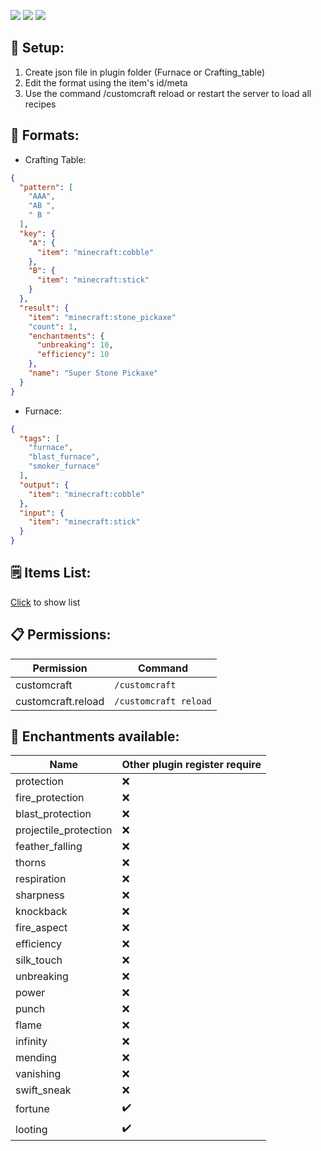[![](https://poggit.pmmp.io/shield.state/CustomCraft)](https://poggit.pmmp.io/p/CustomCraft)
[![](https://poggit.pmmp.io/shield.api/CustomCraft)](https://poggit.pmmp.io/p/CustomCraft)
[![](https://poggit.pmmp.io/shield.dl.total/CustomCraft)](https://poggit.pmmp.io/p/CustomCraft)

## 🔧 Setup:
1) Create json file in plugin folder (Furnace or Crafting_table)
2) Edit the format using the item's id/meta
3) Use the command /customcraft reload or restart the server to load all recipes 

## 📜 Formats:
- Crafting Table:
```JSON
{
  "pattern": [
    "AAA",
    "AB ",
    " B "
  ],
  "key": {
    "A": {
      "item": "minecraft:cobble"
    },
    "B": {
      "item": "minecraft:stick"
    }
  },
  "result": {
    "item": "minecraft:stone_pickaxe"
    "count": 1,
    "enchantments": {
      "unbreaking": 10,
      "efficiency": 10
    },
    "name": "Super Stone Pickaxe"
  }
}
```
- Furnace:
```json
{
  "tags": [
    "furnace",
    "blast_furnace",
    "smoker_furnace"
  ],
  "output": {
    "item": "minecraft:cobble"
  },
  "input": {
    "item": "minecraft:stick"
  }
}
```
## 🗒️ Items List:
[Click](https://github.com/Joshet18/CustomCraft/blob/main/ItemsIds.md) to show list
## 📋 Permissions:
| Permission         | Command                |
|--------------------|------------------------|
| customcraft        | `/customcraft`         |
| customcraft.reload | `/customcraft reload`  |
## 📖 Enchantments available:
| Name                  | Other plugin register require|
|-----------------------|------------------------------|
| protection            | ❌                           |
| fire_protection       | ❌                           |
| blast_protection      | ❌                           |
| projectile_protection | ❌                           |
| feather_falling       | ❌                           |
| thorns                | ❌                           |
| respiration           | ❌                           |
| sharpness             | ❌                           |
| knockback             | ❌                           |
| fire_aspect           | ❌                           |
| efficiency            | ❌                           |
| silk_touch            | ❌                           |
| unbreaking            | ❌                           |
| power                 | ❌                           |
| punch                 | ❌                           |
| flame                 | ❌                           |
| infinity              | ❌                           |
| mending               | ❌                           |
| vanishing             | ❌                           |
| swift_sneak           | ❌                           |
| fortune               | ✔️                           |
| looting               | ✔️                           |